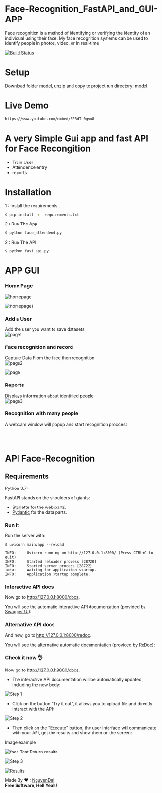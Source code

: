 # Face-Recognition_FastAPI_and_GUI-APP
Face recognition is a method of identifying or verifying the identity of an individual using their face. My face recognition systems can be used to identify people in photos, video, or in real-time



[![Build Status](https://travis-ci.org/joemccann/dillinger.svg?branch=master)](https://www.youtube.com/channel/UCKvgGs-ALhvOq9u95PHXHNw)
# Setup
Download folder [model](https://drive.google.com/drive/folders/1cFKeD757YEP9H93YhURDiTq4RIwx3mP5?usp=drive_link), unzip and copy to project run directory: model

# Live Demo
```html
https://www.youtube.com/embed/3EBdT-0gvu8

```


# A very Simple Gui app and fast API for Face Recongition

  - Train User
  - Attendence entry
  - reports
  
# Installation

1 : Install the requirements .

```sh
$ pip install -r  requirements.txt
```

2 : Run The App 

```sh
$ python face_attendend.py
```
2 : Run The API

```sh
$ python fast_api.py
```


# APP GUI

### Home Page
![homepage](image_design_form/login.jpg)

![homepage1](image_design_form/log2.jpg)
### Add a User <br>
Add the user you want to save datasets <br>
![page1](image_design_form/trainuser.jpg)<br>


### Face recognition and record<br>
Capture Data From the face then recognition<br>
![page2](image_design_form/attend.jpg)<br>

![page](image_design_form/dai2.jpg)<br>

### Reports<br>
Displays information about identified people<br>
![page3](image_design_form/reports.jpg)<br>

### Recognition with many people <br>
A webcam window will popup and start recognition proccess<br>



<br><br>
# API Face-Recognition
## Requirements

Python 3.7+

FastAPI stands on the shoulders of giants:

* <a href="https://www.starlette.io/" class="external-link" target="_blank">Starlette</a> for the web parts.
* <a href="https://pydantic-docs.helpmanual.io/" class="external-link" target="_blank">Pydantic</a> for the data parts.
### Run it

Run the server with:

<div class="termy">

```console
$ uvicorn main:app --reload

INFO:     Uvicorn running on http://127.0.0.1:8000/ (Press CTRL+C to quit)
INFO:     Started reloader process [28720]
INFO:     Started server process [28722]
INFO:     Waiting for application startup.
INFO:     Application startup complete.
```
### Interactive API docs

Now go to <a href="http://127.0.0.1:8000/docs" class="external-link" target="_blank">http://127.0.0.1:8000/docs</a>.

You will see the automatic interactive API documentation (provided by <a href="https://github.com/swagger-api/swagger-ui" class="external-link" target="_blank">Swagger UI</a>):

### Alternative API docs

And now, go to <a href="http://127.0.0.1:8000/redoc" class="external-link" target="_blank">http://127.0.0.1:8000/redoc</a>.

You will see the alternative automatic documentation (provided by <a href="https://github.com/Rebilly/ReDoc" class="external-link" target="_blank">ReDoc</a>):
### Check it now 👌

Now go to <a href="http://127.0.0.1:8000/docs" class="external-link" target="_blank">http://127.0.0.1:8000/docs</a>.

* The interactive API documentation will be automatically updated, including the new body:
  
![Step 1](api1.png)

* Click on the button "Try it out", it allows you to upload file and directly interact with the API:

![Step 2](api2.png)

* Then click on the "Execute" button, the user interface will communicate with your API, get the results and show them on the screen:

Image example

![face Test](api3.png)
Return results

![Step 3](api4.png)

![Results](merged_image.jpg)

Made By ❤ : [NguyenDai](nguyenvandai_t66@hus.edu.vn)<br>
**Free Software, Hell Yeah!**




